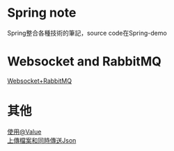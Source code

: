 # Spring note
Spring整合各種技術的筆記，source code在Spring-demo  

# Websocket and RabbitMQ
[Websocket+RabbitMQ](/Websocket%20%2B%20RabbitMQ/Websocket%20%2B%20RabbitMQ.md)

# 其他
[使用@Value](/Part%201%20IoC%20Container/Annotaion-based%20Container%20Config/@Value.md)  
[上傳檔案和同時傳送Json](/Sending%20different%20content%20types/uploadfile%20%2B%20Json.md)  